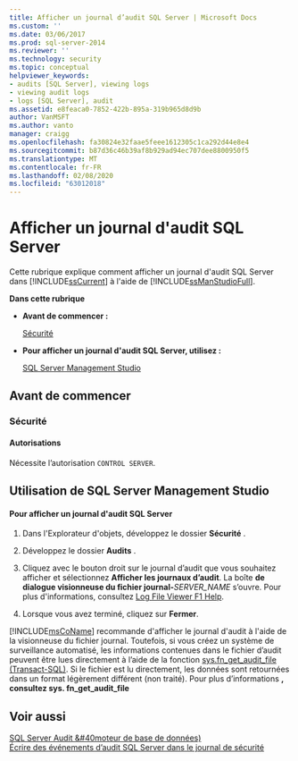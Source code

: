 ```yaml
---
title: Afficher un journal d’audit SQL Server | Microsoft Docs
ms.custom: ''
ms.date: 03/06/2017
ms.prod: sql-server-2014
ms.reviewer: ''
ms.technology: security
ms.topic: conceptual
helpviewer_keywords:
- audits [SQL Server], viewing logs
- viewing audit logs
- logs [SQL Server], audit
ms.assetid: e8feaca0-7852-422b-895a-319b965d8d9b
author: VanMSFT
ms.author: vanto
manager: craigg
ms.openlocfilehash: fa30824e32faae5feee1612305c1ca292d44e8e4
ms.sourcegitcommit: b87d36c46b39af8b929ad94ec707dee8800950f5
ms.translationtype: MT
ms.contentlocale: fr-FR
ms.lasthandoff: 02/08/2020
ms.locfileid: "63012018"
---
```

# <a name="view-a-sql-server-audit-log"></a>Afficher un journal d'audit SQL Server
  Cette rubrique explique comment afficher un journal d'audit SQL Server dans [!INCLUDE[ssCurrent](../../../includes/sscurrent-md.md)] à l'aide de [!INCLUDE[ssManStudioFull](../../../includes/ssmanstudiofull-md.md)].  
  
 **Dans cette rubrique**  
  
-   **Avant de commencer :**  
  
     [Sécurité](#Security)  
  
-   **Pour afficher un journal d'audit SQL Server, utilisez :**  
  
     [SQL Server Management Studio](#SSMSProcedure)  
  
##  <a name="BeforeYouBegin"></a> Avant de commencer  
  
###  <a name="Security"></a> Sécurité  
  
####  <a name="Permissions"></a> Autorisations  
 Nécessite l’autorisation `CONTROL SERVER`.  
  
##  <a name="SSMSProcedure"></a> Utilisation de SQL Server Management Studio  
  
#### <a name="to-view-a-sql-server-audit-log"></a>Pour afficher un journal d'audit SQL Server  
  
1.  Dans l'Explorateur d'objets, développez le dossier **Sécurité** .  
  
2.  Développez le dossier **Audits** .  
  
3.  Cliquez avec le bouton droit sur le journal d’audit que vous souhaitez afficher et sélectionnez **Afficher les journaux d’audit**. La boîte **de dialogue visionneuse du fichier journal-**_SERVER_NAME_ s’ouvre. Pour plus d'informations, consultez [Log File Viewer F1 Help](../../logs/log-file-viewer-f1-help.md).  
  
4.  Lorsque vous avez terminé, cliquez sur **Fermer**.  
  
 [!INCLUDE[msCoName](../../../includes/msconame-md.md)] recommande d'afficher le journal d'audit à l'aide de la visionneuse du fichier journal. Toutefois, si vous créez un système de surveillance automatisé, les informations contenues dans le fichier d’audit peuvent être lues directement à l’aide de la fonction [sys.fn_get_audit_file &#40;Transact-SQL&#41;](/sql/relational-databases/system-functions/sys-fn-get-audit-file-transact-sql). Si le fichier est lu directement, les données sont retournées dans un format légèrement différent (non traité). Pour plus d’informations **, consultez sys. fn_get_audit_file**  
  
## <a name="see-also"></a>Voir aussi  
 [SQL Server Audit &#40moteur de base de données&#41;](sql-server-audit-database-engine.md)   
 [Écrire des événements d’audit SQL Server dans le journal de sécurité](write-sql-server-audit-events-to-the-security-log.md)  
  
  
